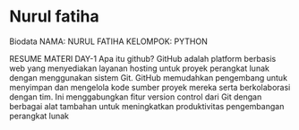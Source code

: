 # Nurul fatiha
Biodata
NAMA: NURUL FATIHA
KELOMPOK: PYTHON

RESUME MATERI DAY-1
Apa itu github?
GitHub adalah platform berbasis web yang menyediakan 
layanan hosting untuk proyek perangkat lunak dengan 
menggunakan sistem Git. GitHub memudahkan pengembang 
untuk menyimpan dan mengelola kode sumber proyek mereka 
serta berkolaborasi dengan tim. Ini menggabungkan fitur 
version control dari Git dengan berbagai alat tambahan untuk 
meningkatkan produktivitas pengembangan perangkat lunak
